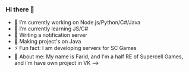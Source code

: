 ### Hi there 👋


- 🔭 I’m currently working on Node.js/Python/C#/Java
- 🌱 I’m currently learning JS/C#
- 👯 Writing a notification server
- 🤔 Making project's on Java
- ⚡ Fun fact: I am developing servers for SC Games
- 👤 About me: My name is Farid, and I'm a half RE of Supercell Games, and i'm have own project in VK
-->
